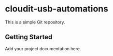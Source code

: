 # cloudit-usb-automations 
 
This is a simple Git repository. 
 
## Getting Started 
 
Add your project documentation here. 
